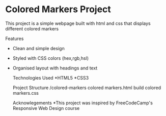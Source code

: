 # Colored Markers Project

This project is a simple webpage built with html and css that displays different colored markers

Features
* Clean and simple design
* Styled with CSS colors (hex,rgb,hsl)
* Organised layout with headings and text

  Technologies Used
  *HTML5
  *CSS3

  Project Structure
  /colored-markers
  colored markers.html
  build colored markers.css

  Acknowlegements
  *This project was inspired by FreeCodeCamp's Responsive Web Design course

